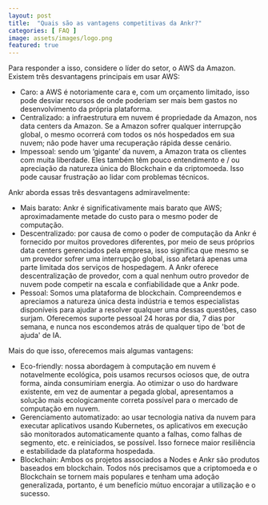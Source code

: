 ```yaml
---
layout: post
title:  "Quais são as vantagens competitivas da Ankr?"
categories: [ FAQ ]
image: assets/images/logo.png
featured: true
---
```

Para responder a isso, considere o líder do setor, o AWS da Amazon. Existem três desvantagens principais em usar AWS:

* Caro: a AWS é notoriamente cara e, com um orçamento limitado, isso pode desviar recursos de onde poderiam ser mais bem gastos no desenvolvimento da própria plataforma.
* Centralizado: a infraestrutura em nuvem é propriedade da Amazon, nos data centers da Amazon. Se a Amazon sofrer qualquer interrupção global, o mesmo ocorrerá com todos os nós hospedados em sua nuvem; não pode haver uma recuperação rápida desse cenário.
* Impessoal: sendo um ‘gigante’ da nuvem, a Amazon trata os clientes com muita liberdade. Eles também têm pouco entendimento e / ou apreciação da natureza única do Blockchain e da criptomoeda. Isso pode causar frustração ao lidar com problemas técnicos.

Ankr aborda essas três desvantagens admiravelmente:

* Mais barato: Ankr é significativamente mais barato que AWS; aproximadamente metade do custo para o mesmo poder de computação.
* Descentralizado: por causa de como o poder de computação da Ankr é fornecido por muitos provedores diferentes, por meio de seus próprios data centers gerenciados pela empresa, isso significa que mesmo se um provedor sofrer uma interrupção global, isso afetará apenas uma parte limitada dos serviços de hospedagem. A Ankr oferece descentralização de provedor, com a qual nenhum outro provedor de nuvem pode competir na escala e confiabilidade que a Ankr pode.
* Pessoal: Somos uma plataforma de blockchain. Compreendemos e apreciamos a natureza única desta indústria e temos especialistas disponíveis para ajudar a resolver qualquer uma dessas questões, caso surjam. Oferecemos suporte pessoal 24 horas por dia, 7 dias por semana, e nunca nos escondemos atrás de qualquer tipo de 'bot de ajuda' de IA.

Mais do que isso, oferecemos mais algumas vantagens:

* Eco-friendly: nossa abordagem à computação em nuvem é notavelmente ecológica, pois usamos recursos ociosos que, de outra forma, ainda consumiriam energia. Ao otimizar o uso do hardware existente, em vez de aumentar a pegada global, apresentamos a solução mais ecologicamente correta possível para o mercado de computação em nuvem.
* Gerenciamento automatizado: ao usar tecnologia nativa da nuvem para executar aplicativos usando Kubernetes, os aplicativos em execução são monitorados automaticamente quanto a falhas, como falhas de segmento, etc. e reiniciados, se possível. Isso fornece maior resiliência e estabilidade da plataforma hospedada.
* Blockchain: Ambos os projetos associados a Nodes e Ankr são produtos baseados em blockchain. Todos nós precisamos que a criptomoeda e o Blockchain se tornem mais populares e tenham uma adoção generalizada, portanto, é um benefício mútuo encorajar a utilização e o sucesso.
